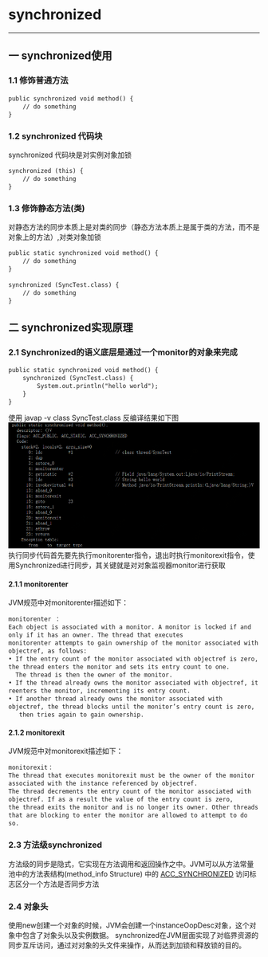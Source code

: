 # synchronized
---
## 一 synchronized使用
### 1.1 修饰普通方法  
    public synchronized void method() {
        // do something
    }
    
### 1.2 synchronized 代码块
synchronized 代码块是对实例对象加锁

    synchronized (this) {
        // do something
    }      
### 1.3 修饰静态方法(类)  
对静态方法的同步本质上是对类的同步（静态方法本质上是属于类的方法，而不是对象上的方法）,对类对象加锁

    public static synchronized void method() {
        // do something
    }  
    
    synchronized (SyncTest.class) {
        // do something
    }      

## 二 synchronized实现原理
### 2.1 Synchronized的语义底层是通过一个monitor的对象来完成

    public static synchronized void method() {
        synchronized (SyncTest.class) {
            System.out.println("hello world");
        }
    }
使用 javap -v class SyncTest.class 反编译结果如下图
![规则匹配](../../picture/thread/syncronized.PNG)
执行同步代码首先要先执行monitorenter指令，退出时执行monitorexit指令，使用Synchronized进行同步，其关键就是对对象监视器monitor进行获取

#### 2.1.1 monitorenter
JVM规范中对monitorenter描述如下：

    monitorenter ：
    Each object is associated with a monitor. A monitor is locked if and only if it has an owner. The thread that executes 
    monitorenter attempts to gain ownership of the monitor associated with objectref, as follows:
    • If the entry count of the monitor associated with objectref is zero, the thread enters the monitor and sets its entry count to one. 
      The thread is then the owner of the monitor.
    • If the thread already owns the monitor associated with objectref, it reenters the monitor, incrementing its entry count.
    • If another thread already owns the monitor associated with objectref, the thread blocks until the monitor’s entry count is zero, 
       then tries again to gain ownership.
 
 #### 2.1.2 monitorexit
 JVM规范中对monitorexit描述如下：      

    monitorexit：　
    The thread that executes monitorexit must be the owner of the monitor associated with the instance referenced by objectref.
    The thread decrements the entry count of the monitor associated with objectref. If as a result the value of the entry count is zero, 
    the thread exits the monitor and is no longer its owner. Other threads that are blocking to enter the monitor are allowed to attempt to do so.       
 
### 2.3 方法级synchronized
方法级的同步是隐式，它实现在方法调用和返回操作之中。JVM可以从方法常量池中的方法表结构(method_info Structure) 中的 [ACC_SYNCHRONIZED](/markdown/jvm/class.md) 访问标志区分一个方法是否同步方法
  
### 2.4 对象头
使用new创建一个对象的时候，JVM会创建一个instanceOopDesc对象，这个对象中包含了对象头以及实例数据。
synchronized在JVM层面实现了对临界资源的同步互斥访问，通过对对象的头文件来操作，从而达到加锁和释放锁的目的。


